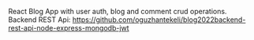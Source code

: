 React Blog App with user auth, blog and comment crud operations.
Backend REST Api: https://github.com/oguzhantekeli/blog2022backend-rest-api-node-express-mongodb-jwt
